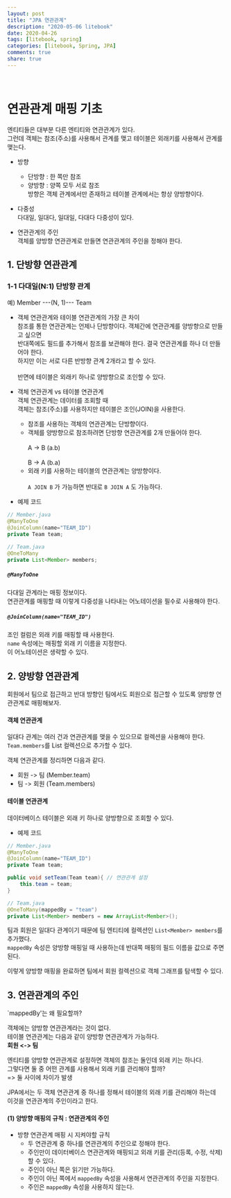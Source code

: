 ```yaml
---
layout: post
title: "JPA 연관관계"  
description: "2020-05-06 litebook"
date: 2020-04-26
tags: [litebook, spring]
categories: [litebook, Spring, JPA]
comments: true
share: true
---
```


<br />

# 연관관계 매핑 기초    

엔티티들은 대부분 다른 엔티티와 연관관계가 있다.   
그런데 객체는 참조(주소)를 사용해서 관계를 맺고 테이블은 외래키를 사용해서 관계를 맺는다.   

- 방향 
    + 단방향 : 한 쪽만 참조   
    + 양방향 : 양쪽 모두 서로 참조  
방향은 객체 관계에서만 존재하고 테이블 관계에서는 항상 양방향이다.   

- 다중성      
다대일, 일대다, 일대일, 다대다 다중성이 있다.     

- 연관관계의 주인     
객체를 양방향 연관관계로 만들면 연관관계의 주인을 정해야 한다.   


## 1. 단방향 연관관계   
### 1-1 다대일(N:1) 단방향 관계         
예) Member ---(N, 1)--- Team         

- 객체 연관관계와 테이블 연관관계의 가장 큰 차이    
참조를 통한 연관관계는 언제나 단방향이다. 객체간에 연관관계를 양방향으로 만들고 싶으면   
반대쪽에도 필드를 추가해서 참조를 보관해야 한다. 결국 연관관계를 하나 더 만들어야 한다.   
하지만 이는 서로 다른 반방향 관계 2개라고 할 수 있다. <br/>            
반면에 테이블은 외래키 하나로 양방향으로 조인할 수 있다.           

- 객체 연관관계 vs 테이블 연관관계              
객체 연관관계는 데이터를 조회할 때         
객체는 참조(주소)를 사용하지만 테이블은 조인(JOIN)을 사용한다.   <br/>        

    + 참조를 사용하는 객체의 연관관계는 단방향이다.    
    + 객체를 양방향으로 참조하려면 단방향 연관관계를 2개 만들어야 한다.   <br/>         
    A -> B (a.b)  <br/>       
    B -> A (b.a)  <br/>        
    + 외래 키를 사용하는 테이블의 연관관계는 양방향이다.   <br/>                         
    `A JOIN B` 가 가능하면 반대로 `B JOIN A` 도 가능하다.           
    
- 예제 코드          
   
```java    
// Member.java   
@ManyToOne 
@JoinColumn(name="TEAM_ID")
private Team team;

// Team.java 
@OneToMany 
private List<Member> members;
```

##### `@ManyToOne`    
다대일 관계라는 매핑 정보이다.    
연관관계를 매핑할 때 이렇게 다중성을 나타내는 어노테이션을 필수로 사용해야 한다.    
 
##### `@JoinColumn(name="TEAM_ID")`    
조인 컬럼은 외래 키를 매핑할 때 사용한다.   
`name` 속성에는 매핑할 외래 키 이름을 지정한다.   
이 어노테이션은 생략할 수 있다.   


## 2. 양방향 연관관계   
회원에서 팀으로 접근하고 반대 방향인 팀에서도 회원으로 접근할 수 있도록 양방향 연관관계로 매핑해보자.    

#### 객체 연관관계   
일대다 관계는 여러 건과 연관관계를 맺을 수 있으므로 컬렉션을 사용해야 한다.    
`Team.members`를 List 컬렉션으로 추가할 수 있다.      

객체 연관관계를 정리하면 다음과 같다.      
- 회원 -> 팀 (Member.team)    
- 팀 -> 회원 (Team.members)       
  

#### 테이블 연관관계   
데이터베이스 테이블은 외래 키 하나로 양방향으로 조회할 수 있다.   


- 예제 코드    

```java    
// Member.java   
@ManyToOne 
@JoinColumn(name="TEAM_ID")
private Team team;

public void setTeam(Team team){ // 연관관계 설정   
    this.team = team;
}

// Team.java 
@OneToMany(mappedBy = "team")
private List<Member> members = new ArrayList<Member>();
```

팀과 회원은 일대다 관계이기 때문에 팀 엔티티에 컬렉션인 `List<Member> members`를 추가했다.    
`mappedBy` 속성은 양방향 매핑일 때 사용하는데 반대쪽 매핑의 필드 이름을 값으로 주면 된다.    

이렇게 양방향 매핑을 완료하면 팀에서 회원 컬렉션으로 객체 그래프를 탐색할 수 있다.     


## 3. 연관관계의 주인   
`mappedBy'는 왜 필요할까?    

객체에는 양방향 연관관계라는 것이 없다.      
테이블 연관관계는 다음과 같이 양방향 연관관계가 가능하다.    
**회원 <-> 팀**     

      
엔티티를 양방향 연관관계로 설정하면 객체의 참조는 둘인데 외래 키는 하나다.   
그렇다면 둘 중 어떤 관계를 사용해서 외래 키를 관리해야 할까?       
=> 둘 사이에 차이가 발생      

JPA에서는 두 객체 연관관계 중 하나를 정해서 테이블의 외래 키를 관리해야 하는데           
이것을 연관관계의 주인이라고 한다.      

#### (1) 양방향 매핑의 규칙 : 연관관계의 주인         
- 방향 연관관계 매핑 시 지켜야할 규칙                    
    + 두 연관관계 중 하나를 연관관계의 주인으로 정해야 한다.       
    + 주인만이 데이터베이스 연관관계와 매핑되고 외래 키를 관리(등록, 수정, 삭제)할 수 있다.       
    + 주인이 아닌 쪽은 읽기만 가능하다.    
    + 주인이 아닌 쪽에서 `mappedBy` 속성을 사용해서 연관관계의 주인을 지정한다.     
    + 주인은 `mappedBy` 속성을 사용하지 않는다.       
    
       
               















    
    